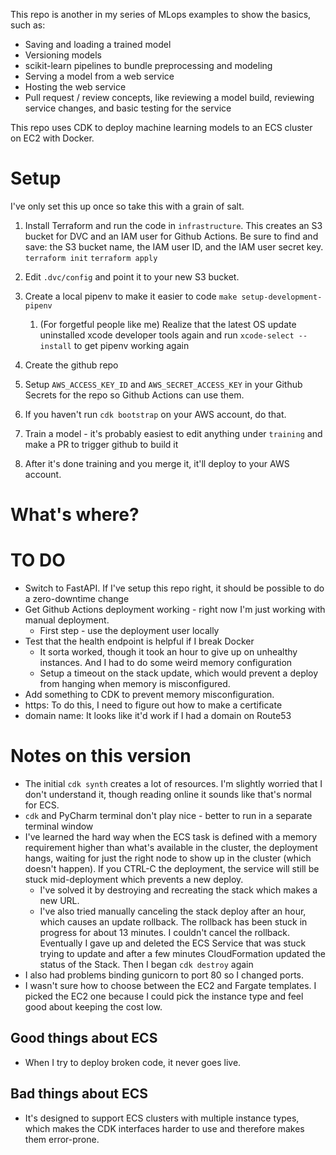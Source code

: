 This repo is another in my series of MLops examples to show the basics, such as:
* Saving and loading a trained model
* Versioning models
* scikit-learn pipelines to bundle preprocessing and modeling
* Serving a model from a web service
* Hosting the web service
* Pull request / review concepts, like reviewing a model build, reviewing service changes, and basic testing for the service

This repo uses CDK to deploy machine learning models to an ECS cluster on EC2 with Docker.

# Setup

I've only set this up once so take this with a grain of salt.

1. Install Terraform and run the code in `infrastructure`. This creates an S3 bucket for DVC and an IAM user for Github Actions. Be sure to find and save: the S3 bucket name, the IAM user ID, and the IAM user secret key. `terraform init` `terraform apply`
1. Edit `.dvc/config` and point it to your new S3 bucket.
1. Create a local pipenv to make it easier to code `make setup-development-pipenv`
   1. (For forgetful people like me) Realize that the latest OS update uninstalled xcode developer tools again and run `xcode-select --install` to get pipenv working again
1. Create the github repo 
   
1. Setup `AWS_ACCESS_KEY_ID` and `AWS_SECRET_ACCESS_KEY` in your Github Secrets for the repo so Github Actions can use them.
1. If you haven't run `cdk bootstrap` on your AWS account, do that.
1. Train a model - it's probably easiest to edit anything under `training` and make a PR to trigger github to build it
1. After it's done training and you merge it, it'll deploy to your AWS account.

# What's where?


# TO DO

* Switch to FastAPI. If I've setup this repo right, it should be possible to do a zero-downtime change
* Get Github Actions deployment working - right now I'm just working with manual deployment.
    * First step - use the deployment user locally
* Test that the health endpoint is helpful if I break Docker
    * It sorta worked, though it took an hour to give up on unhealthy instances. And I had to do some weird memory configuration
    * Setup a timeout on the stack update, which would prevent a deploy from hanging when memory is misconfigured.
* Add something to CDK to prevent memory misconfiguration.
* https: To do this, I need to figure out how to make a certificate
* domain name: It looks like it'd work if I had a domain on Route53

# Notes on this version

* The initial `cdk synth` creates a lot of resources. I'm slightly worried that I don't understand it, though reading online it sounds like that's normal for ECS.
* `cdk` and PyCharm terminal don't play nice - better to run in a separate terminal window
* I've learned the hard way when the ECS task is defined with a memory requirement higher than what's available in the cluster, the deployment hangs, waiting for just the right node to show up in the cluster (which doesn't happen). If you CTRL-C the deployment, the service will still be stuck mid-deployment which prevents a new deploy. 
    * I've solved it by destroying and recreating the stack which makes a new URL.
    * I've also tried manually canceling the stack deploy after an hour, which causes an update rollback. The rollback has been stuck in progress for about 13 minutes. I couldn't cancel the rollback. Eventually I gave up and deleted the ECS Service that was stuck trying to update and after a few minutes CloudFormation updated the status of the Stack. Then I began `cdk destroy` again
* I also had problems binding gunicorn to port 80 so I changed ports.
* I wasn't sure how to choose between the EC2 and Fargate templates. I picked the EC2 one because I could pick the instance type and feel good about keeping the cost low.

## Good things about ECS

* When I try to deploy broken code, it never goes live.

## Bad things about ECS

* It's designed to support ECS clusters with multiple instance types, which makes the CDK interfaces harder to use and therefore makes them error-prone. 